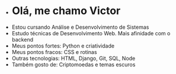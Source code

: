 - <h1>Olá, me chamo Victor</h1>
- Estou cursando Análise e Desenvolvimento de Sistemas
- Estudo técnicas de Desenvolvimento Web. Mais afinidade com o backend
- Meus pontos fortes: Python e criatividade
- Meus pontos fracos: CSS e rotinas
- Outras tecnologias: HTML, Django, Git, SQL, Node
- Também gosto de: Criptomoedas e temas escuros

<!---
victorhtl/victorhtl is a ✨ special ✨ repository because its `README.md` (this file) appears on your GitHub profile.
You can click the Preview link to take a look at your changes.
--->
